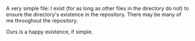 A very simple file: I exist (for as long as other files in the directory do not)
to ensure the directory's existence in the repository. There may be many of me
throughout the repository.

Ours is a happy existence, if simple.
